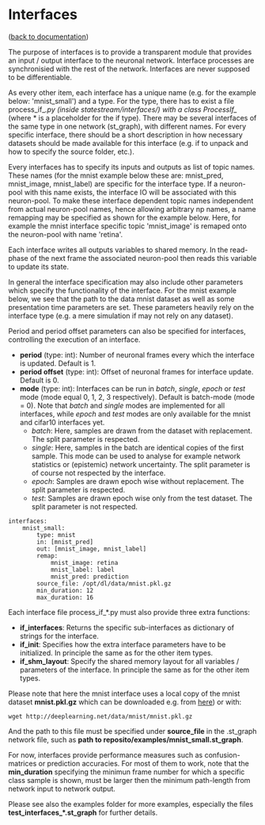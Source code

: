 Interfaces
==========
([back to documentation](README.md))

The purpose of interfaces is to provide a transparent module that provides an 
input / output interface to the neuronal network. Interface processes are 
synchronisied with the rest of the network. Interfaces are never supposed to be 
differentiable.

As every other item, each interface has a unique name (e.g. for the example 
below: 'mnist_small') and a type. For the type, there has to exist a file 
process_if_*.py (inside statestream/interfaces/) with a class ProcessIf_* 
(where * is a placeholder for the if type). There may be several interfaces 
of the same type in one network (st_graph), with different names. For every 
specific interface, there should be a short description in how necessary 
datasets should be made available for this interface (e.g. if to unpack and 
how to specify the source folder, etc.).

Every interfaces has to specify its inputs and outputs as list of topic names. 
These names (for the mnist example below these are: mnist_pred, mnist_image, 
mnist_label) are specific for the interface type. If a neuron-pool with this 
name exists, the interface IO will be associated with this neuron-pool. To 
make these interface dependent topic names independent from actual neuron-pool 
names, hence allowing arbitrary np names, a name remapping may be specified as 
shown for the example below. Here, for example the mnist interface specific 
topic 'mnist_image' is remaped onto the neuron-pool with name 'retina'.

Each interface writes all outputs variables to shared memory. In the read-phase 
of the next frame the associated neuron-pool then reads this variable to update 
its state.

In general the interface specification may also include other parameters which 
specify the functionality of the interface. For the mnist example below, we see 
that the path to the data mnist dataset as well as some presentation time parameters
are set. These parameters heavily rely on the interface type (e.g. a mere simulation 
if may not rely on any dataset).

Period and period offset parameters can also be specified for interfaces, 
controlling the execution of an interface.

* **period** (type: int): Number of neuronal frames every which the interface 
is updated. Default is 1.
* **period offset** (type: int): Offset of neuronal frames for interface update. Default is 0.
* **mode** (type: int): Interfaces can be run in _batch_, _single_, _epoch_ or _test_ mode 
(mode equal 0, 1, 2, 3 respectively). Default is batch-mode (mode = 0). Note that _batch_ and _single_ modes are implemented for all interfaces, while _epoch_ and _test_ modes are only available for the mnist and cifar10 interfaces yet.
    * _batch_: Here, samples are drawn from the dataset with replacement. The split parameter is respected.
    * _single_: Here, samples in the batch are identical copies of the first sample. This mode can be used to analyse for example network statistics or (epistemic) network uncertainty. The split parameter is of course not respected by the interface.
    * _epoch_: Samples are drawn epoch wise without replacement. The split parameter is respected.
    * _test_: Samples are drawn epoch wise only from the test dataset. The split parameter is not respected.

```
interfaces:
    mnist_small:
        type: mnist
        in: [mnist_pred]
        out: [mnist_image, mnist_label]
        remap:
            mnist_image: retina
            mnist_label: label
            mnist_pred: prediction
        source_file: /opt/dl/data/mnist.pkl.gz
        min_duration: 12
        max_duration: 16
```

Each interface file process_if_*.py must also provide three extra functions:

* **if_interfaces**: Returns the specific sub-interfaces as dictionary of strings 
for the interface.
* **if_init**: Specifies how the extra interface parameters have to be initialized. 
In principle the same as for the other item types.
* **if_shm_layout**: Specify the shared memory layout for all variables / parameters 
of the interface. In principle the same as for the other item types.

Please note that here the mnist interface uses a local copy of the
mnist dataset **mnist.pkl.gz** which can be downloaded e.g. from 
[here](http://deeplearning.net/tutorial/gettingstarted.html)) or with:

```
wget http://deeplearning.net/data/mnist/mnist.pkl.gz
```

And the path to this file must be specified under **source_file** in the .st_graph
network file, such as **path to reposito/examples/mnist_small.st_graph**.

For now, interfaces provide performance measures such as confusion-matrices or
prediction accuracies. For most of them to work, note that the **min_duration**
specifying the minimun frame number for which a specific class sample is shown,
must be larger then the minimum path-length from network input to network output.

Please see also the examples folder for more examples, especially the files 
**test_interfaces_\*.st_graph** for further details.
